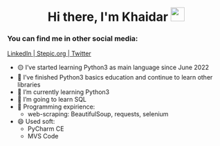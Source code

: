 <h1 align="center">Hi there, I'm Khaidar</a> 
<img src="https://github.com/blackcater/blackcater/raw/main/images/Hi.gif" height="32"/></h1>
<h3 align="left">You can find me in other social media:</h3>
<p><a href="https://linkedin.com/iamkhaidarzakirov">LinkedIn </a><span>|</span><a href="https://stepik.org/users/505469202"> Stepic.org </a><span>|</span><a href="https://twitter.com/khaidarzakirov"> Twitter</a></p>


- 🟡 I’ve started learning Python3 as main language since June 2022
- 🌱 I’ve finished Python3 basics education and continue to learn other libraries 
- 👯 I’m currently learning Python3
- 🤔 I’m going to learn SQL
- 💬 Programming expirience:
    - web-scraping: BeautifulSoup, requests, selenium
- 😄 Used soft: 
    - PyCharm CE 
    - MVS Code

